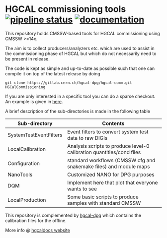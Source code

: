 # HGCAL commissioning tools [![pipeline status](https://gitlab.cern.ch/hgcal-dpg/hgcal-comm/badges/master/pipeline.svg)](https://gitlab.cern.ch/hgcal-dpg/hgcal-comm/-/commits/master) [![documentation](https://img.shields.io/badge/docs-hgcaldocs-success)](https://hgcaldocs.web.cern.ch/RawDataHandling/intro/)

This repository holds CMSSW-based tools for HGCAL commissioning using CMSSW >=14x.

The aim is to collect producers/analyzers etc. which are used to assist in the commissioning phase of HGCAL but which do not necessarily need to be present in release. 

The code is kept as simple and up-to-date as possible such that one can compile it on top of the latest release by doing

```
git clone https://gitlab.cern.ch/hgcal-dpg/hgcal-comm.git HGCalCommissioning
```

If you are only interested in a specific tool you can do a sparse checkout.
An example is given in [here](LocalProduction/test/README.md).


A brief description of the sub-directories is made in the following table

| Sub-directory    | Contents |
| -------- | ------- |
| SystemTestEventFilters  | Event filters to convert system test data to raw DIGIs |
| LocalCalibration  | Analysis scripts to produce level-0 calibration quantities/cond files |
| Configuration | standard workflows (CMSSW cfg and snakemake files) and module maps |
| NanoTools | Customized NANO for DPG purposes |
| DQM | Implement here that plot that everyone wants to see |
| LocalProduction | Some basic scripts to produce samples with standard CMSSW |

This repository is complemented by [hgcal-dpg](https://gitlab.cern.ch/hgcal-dpg/calibrations) which contains the calibration files for the offline.

More info @ [hgcaldocs website](https://hgcaldocs.web.cern.ch)

